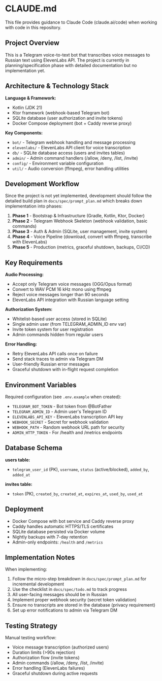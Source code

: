 # CLAUDE.md

This file provides guidance to Claude Code (claude.ai/code) when working with code in this repository.

## Project Overview

This is a Telegram voice-to-text bot that transcribes voice messages to Russian text using ElevenLabs API. The project is currently in planning/specification phase with detailed documentation but no implementation yet.

## Architecture & Technology Stack

**Language & Framework:**
- Kotlin (JDK 21)
- Ktor framework (webhook-based Telegram bot)
- SQLite database (user authorization and invite tokens)
- Docker Compose deployment (bot + Caddy reverse proxy)

**Key Components:**
- `bot/` - Telegram webhook handling and message processing
- `elevenlabs/` - ElevenLabs API client for voice transcription
- `db/` - SQLite database access (users and invites tables)
- `admin/` - Admin command handlers (/allow, /deny, /list, /invite)
- `config/` - Environment variable configuration
- `util/` - Audio conversion (ffmpeg), error handling utilities

## Development Workflow

Since the project is not yet implemented, development should follow the detailed build plan in `docs/spec/prompt_plan.md` which breaks down implementation into phases:

1. **Phase 1** - Bootstrap & Infrastructure (Gradle, Kotlin, Ktor, Docker)
2. **Phase 2** - Telegram Webhook Skeleton (webhook validation, basic commands)
3. **Phase 3** - Auth & Admin (SQLite, user management, invite system)
4. **Phase 4** - Voice Pipeline (download, convert with ffmpeg, transcribe with ElevenLabs)
5. **Phase 5** - Production (metrics, graceful shutdown, backups, CI/CD)

## Key Requirements

**Audio Processing:**
- Accept only Telegram voice messages (OGG/Opus format)
- Convert to WAV PCM 16 kHz mono using ffmpeg
- Reject voice messages longer than 90 seconds
- ElevenLabs API integration with Russian language setting

**Authorization System:**
- Whitelist-based user access (stored in SQLite)
- Single admin user (from TELEGRAM_ADMIN_ID env var)
- Invite token system for user registration
- Admin commands hidden from regular users

**Error Handling:**
- Retry ElevenLabs API calls once on failure
- Send stack traces to admin via Telegram DM
- User-friendly Russian error messages
- Graceful shutdown with in-flight request completion

## Environment Variables

Required configuration (see `.env.example` when created):
- `TELEGRAM_BOT_TOKEN` - Bot token from @BotFather
- `TELEGRAM_ADMIN_ID` - Admin user's Telegram ID
- `ELEVENLABS_API_KEY` - ElevenLabs transcription API key
- `WEBHOOK_SECRET` - Secret for webhook validation
- `WEBHOOK_PATH` - Random webhook URL path for security
- `ADMIN_HTTP_TOKEN` - For /health and /metrics endpoints

## Database Schema

**users table:**
- `telegram_user_id` (PK), `username`, `status` (active/blocked), `added_by`, `added_at`

**invites table:**
- `token` (PK), `created_by`, `created_at`, `expires_at`, `used_by`, `used_at`

## Deployment

- Docker Compose with bot service and Caddy reverse proxy
- Caddy handles automatic HTTPS/TLS certificates
- SQLite database persisted via Docker volume
- Nightly backups with 7-day retention
- Admin-only endpoints: `/health` and `/metrics`

## Implementation Notes

When implementing:
1. Follow the micro-step breakdown in `docs/spec/prompt_plan.md` for incremental development
2. Use the checklist in `docs/spec/todo.md` to track progress
3. All user-facing messages should be in Russian
4. Implement proper webhook security (secret token validation)
5. Ensure no transcripts are stored in the database (privacy requirement)
6. Set up error notifications to admin via Telegram DM

## Testing Strategy

Manual testing workflow:
- Voice message transcription (authorized users)
- Duration limits (>90s rejection)
- Authorization flow (invite tokens)
- Admin commands (/allow, /deny, /list, /invite)
- Error handling (ElevenLabs failures)
- Graceful shutdown during active requests